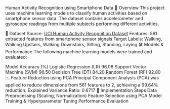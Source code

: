 Human Activity Recognition using Smartphone Data
📌 Overview
This project uses machine learning models to classify human activities based on smartphone sensor data. The dataset contains accelerometer and gyroscope readings from multiple subjects performing different activities.

📂 Dataset
Source: [UCI Human Activity Recognition Dataset](https://www.kaggle.com/datasets/uciml/human-activity-recognition-with-smartphones/code)
Features: 561 extracted features from smartphone sensor signals
Target Labels: Walking, Walking Upstairs, Walking Downstairs, Sitting, Standing, Laying
🛠️ Models & Performance
The following machine learning models were trained and evaluated:

Model	Accuracy (%)
Logistic Regression (LR)	96.06
Support Vector Machine (SVM)	96.50
Decision Tree (DT)	84.20
Random Forest (RF)	92.80
📉 Feature Reduction using PCA
Principal Component Analysis (PCA) was applied to reduce dimensions from 561 features to 2, achieving a 99.64% reduction.
Explained Variance Ratio: 0.6717
📌 Implementation Steps
Data Preprocessing (Scaling, Normalization)
Feature Selection using PCA
Model Training & Hyperparameter Tuning
Performance Evaluation
